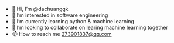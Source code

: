 - 👋 Hi, I’m @dachuanggk
- 👀 I’m interested in software engineering
- 🌱 I’m currently learning python & machine learning
- 💞️ I’m looking to collaborate on learing machine learning together
- 📫 How to reach me 273901837@qq.com

<!---
dachuanggk/dachuanggk is a ✨ special ✨ repository because its `README.md` (this file) appears on your GitHub profile.
You can click the Preview link to take a look at your changes.
--->
